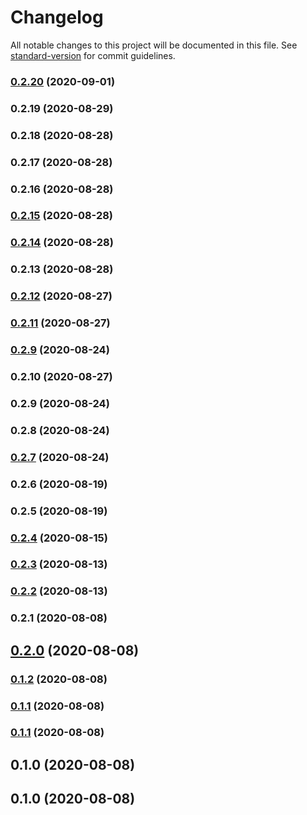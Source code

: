 # Changelog

All notable changes to this project will be documented in this file. See [standard-version](https://github.com/conventional-changelog/standard-version) for commit guidelines.

### [0.2.20](https://github.com/pahud/cdk-spot-one/compare/v0.2.19...v0.2.20) (2020-09-01)

### 0.2.19 (2020-08-29)

### 0.2.18 (2020-08-28)

### 0.2.17 (2020-08-28)

### 0.2.16 (2020-08-28)

### [0.2.15](https://github.com/pahud/cdk-spot-one/compare/v0.2.14...v0.2.15) (2020-08-28)

### [0.2.14](https://github.com/pahud/cdk-spot-one/compare/v0.2.13...v0.2.14) (2020-08-28)

### 0.2.13 (2020-08-28)

### [0.2.12](https://github.com/pahud/cdk-spot-one/compare/v0.2.11...v0.2.12) (2020-08-27)

### [0.2.11](https://github.com/pahud/cdk-spot-one/compare/v0.2.8...v0.2.11) (2020-08-27)

### [0.2.9](https://github.com/pahud/cdk-spot-one/compare/v0.2.7...v0.2.9) (2020-08-24)

### 0.2.10 (2020-08-27)

### 0.2.9 (2020-08-24)

### 0.2.8 (2020-08-24)

### [0.2.7](https://github.com/aws-samples/aws-fargate-fast-autoscaler/compare/v0.2.6...v0.2.7) (2020-08-24)

### 0.2.6 (2020-08-19)

### 0.2.5 (2020-08-19)

### [0.2.4](https://github.com/aws-samples/aws-fargate-fast-autoscaler/compare/v0.2.3...v0.2.4) (2020-08-15)

### [0.2.3](https://github.com/aws-samples/aws-fargate-fast-autoscaler/compare/v0.2.2...v0.2.3) (2020-08-13)

### [0.2.2](https://github.com/aws-samples/aws-fargate-fast-autoscaler/compare/v0.2.1...v0.2.2) (2020-08-13)

### 0.2.1 (2020-08-08)

## [0.2.0](https://github.com/aws-samples/aws-fargate-fast-autoscaler/compare/v0.1.2...v0.2.0) (2020-08-08)

### [0.1.2](https://github.com/aws-samples/aws-fargate-fast-autoscaler/compare/v0.1.1...v0.1.2) (2020-08-08)

### [0.1.1](https://github.com/aws-samples/aws-fargate-fast-autoscaler/compare/v0.1.0...v0.1.1) (2020-08-08)

### [0.1.1](https://github.com/aws-samples/aws-fargate-fast-autoscaler/compare/v0.1.0...v0.1.1) (2020-08-08)

## 0.1.0 (2020-08-08)

## 0.1.0 (2020-08-08)
